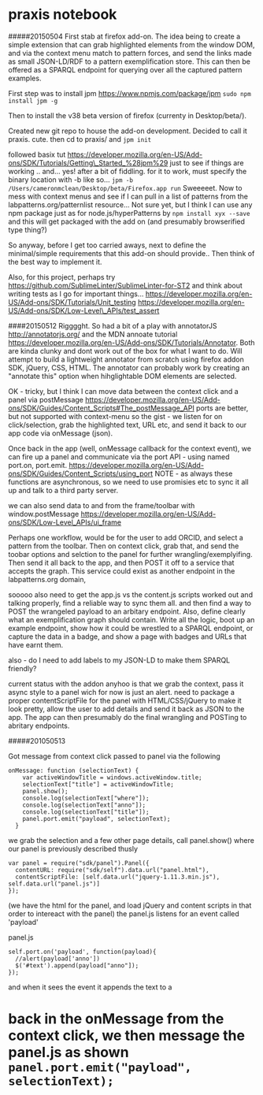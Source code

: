 praxis notebook
===============

#####20150504
First stab at firefox add-on. The idea being to create a simple extension that can grab highlighted elements from the window DOM, and via the context menu match to pattern forces, and send the links made as small JSON-LD/RDF to a pattern exemplification store. This can then be offered as a SPARQL endpoint for querying over all the captured pattern examples.

First step was to install jpm
https://www.npmjs.com/package/jpm
`sudo npm install jpm -g`

Then to install the v38 beta version of firefox (currenty in Desktop/beta/).

Created new git repo to house the add-on development. Decided to call it praxis. cute.
then cd to praxis/ and `jpm init`

followed basix tut https://developer.mozilla.org/en-US/Add-ons/SDK/Tutorials/Getting\_Started_%28jpm%29 just to see if things are working ..
and... yes! after a bit of fiddling. for it to work, must specify the binary location with -b like so...
`jpm -b /Users/cameronmclean/Desktop/beta/Firefox.app run`
Sweeeeet.
Now to mess with context menus and see if I can pull in a list of patterns from the labpatterns.org/patternlist resource...
Not sure yet, but I think I can use any npm package just as for node.js/hyperPatterns by `npm install xyx --save` and this will get packaged with the add on (and presumably browserified type thing?)

So anyway, before I get too carried aways, next to define the minimal/simple requirements that this add-on should provide.. Then think of the best way to implement it.

Also, for this project, perhaps try https://github.com/SublimeLinter/SublimeLinter-for-ST2 and think about writing tests as I go for important things...
https://developer.mozilla.org/en-US/Add-ons/SDK/Tutorials/Unit_testing
https://developer.mozilla.org/en-US/Add-ons/SDK/Low-Level\_APIs/test_assert

####20150512
Rigggght. So had a bit of a play with annotatorJS http://annotatorjs.org/ and the MDN annoate tutorial https://developer.mozilla.org/en-US/Add-ons/SDK/Tutorials/Annotator.
Both are kinda clunky and dont work out of the box for what I want to do.
Will attempt to build a lightweight annotator from scratch using firefox addon SDK, jQuery, CSS, HTML.
The annotator can probably work by creating an "annotate this" option when hihglightable DOM elements are selected.

OK - tricky, but I think I can move data between the context click and a panel via postMessage
https://developer.mozilla.org/en-US/Add-ons/SDK/Guides/Content_Scripts#The_postMessage_API
ports are better, but not supported with context-menu
so the gist - we listen for on click/selection, grab the highlighted text, URL etc, and send it back to our app code via onMessage (json).

Once back in the app (well, onMessage callback for the context event), we can fire up a panel and communicate via the port API - using named port.on, port.emit. 
https://developer.mozilla.org/en-US/Add-ons/SDK/Guides/Content_Scripts/using_port
NOTE - as always these functions are asynchronous, so we need to use promisies etc to sync it all up and talk to a third party server.

we can also send data to and from the frame/toolbar with window.postMessage 
https://developer.mozilla.org/en-US/Add-ons/SDK/Low-Level_APIs/ui_frame

Perhaps one workflow, would be for the user to add ORCID, and select a pattern from the toolbar.
Then on context click, grab that, and send the toobar options and selction to the panel for further wrangling/exemplyifing.
Then send it all back to the app, and then POST it off to a service that accepts the graph.
This service could exist as another endpoint in the labpatterns.org domain, 

sooooo also need to get the app.js vs the content.js scripts worked out and talking properly, find a reliable way to sync them all. and then find a way to POST the wrangeled payload to an arbitary endpoint.
Also, define clearly what an exemplification graph should contain.
Write all the logic, boot up an example endpoint, show how it could be wrestled to a SPARQL endpoint, or capture the data in a badge, and show a page with badges and URLs that have earnt them.

also - do I need to add labels to my JSON-LD to make them SPARQL friendly?

current status with the addon anyhoo is that we grab the context, pass it async style to a panel wich for now is just an alert. need to package a proper contentScriptFile for the panel with HTML/CSS/jQuery to make it look pretty, allow the user to add details and send it back as JSON to the app.
The app can then presumably do the final wrangling and POSTing to abritary endpoints. 

#####201050513

Got message from context click passed to panel via the following

```
onMessage: function (selectionText) {
    var activeWindowTitle = windows.activeWindow.title;
    selectionText["title"] = activeWindowTitle;
    panel.show();
    console.log(selectionText["where"]);
    console.log(selectionText["anno"]);
    console.log(selectionText["title"]);
    panel.port.emit("payload", selectionText);
  }
```

we grab the selection and a few other page details, call panel.show() where our panel is previously described thusly
```
var panel = require("sdk/panel").Panel({
  contentURL: require("sdk/self").data.url("panel.html"),
  contentScriptFile: [self.data.url("jquery-1.11.3.min.js"), self.data.url("panel.js")]
});
```
(we have the html for the panel, and load jQuery and content scripts in that order to intereact with the panel)
the panel.js listens for an event called 'payload'

panel.js
```
self.port.on('payload', function(payload){
  //alert(payload['anno'])
  $('#text').append(payload["anno"]);
});
```
and when it sees the event it appends the text to a <h1 id='text'>

back in the onMessage from the context click, we then message the panel.js as shown
`panel.port.emit("payload", selectionText);`
